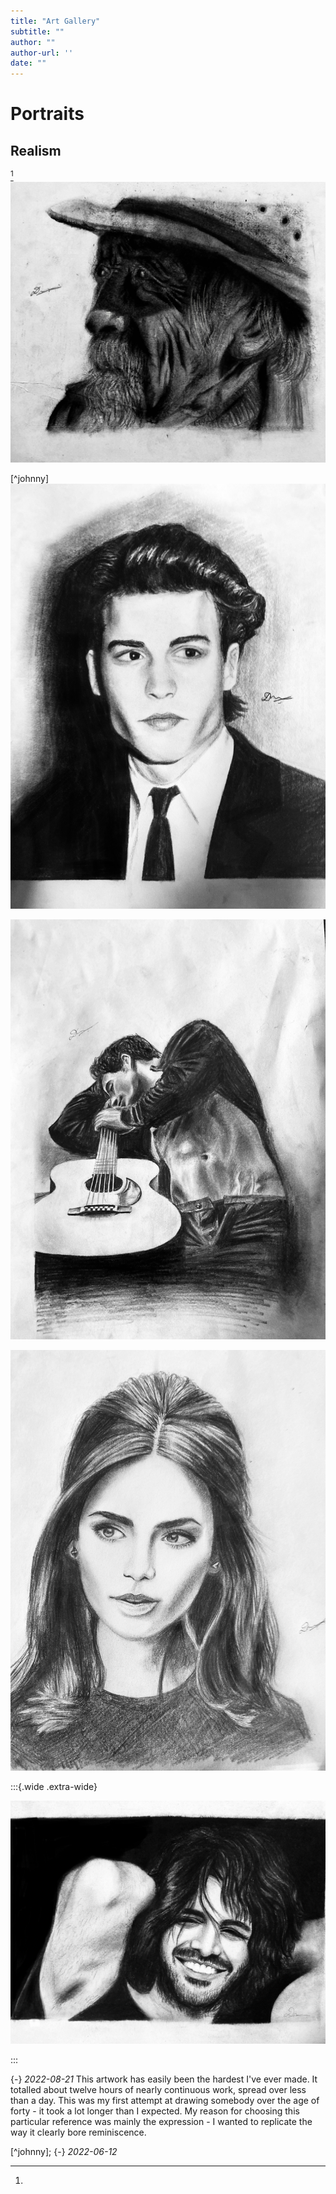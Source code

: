 ```yaml
---
title: "Art Gallery"
subtitle: ""
author: ""
author-url: ''
date: ""
---
```

# Portraits

## Realism

[^glory days]
![Glory days](IMG_4300.jpg)

[^johnny]
![Young Johnny Depp](IMG_384.jpg)

![](IMG_3100.jpg)

![](IMG_2421.jpg)

:::{.wide .extra-wide}

![Kartik Aryan](IMG_4213.jpg)

:::

[^glory days]:
  {-} _2022-08-21_
  This artwork has easily been the hardest I've ever made. It totalled about
  twelve hours of nearly continuous work, spread over less than a day. This was my
  first attempt at drawing somebody over the age of forty - it took a lot longer
  than I expected.
  My reason for choosing this particular reference was mainly the
  expression - I wanted to replicate the way it clearly bore reminiscence.

[^johnny];
  {-} _2022-06-12_
  

